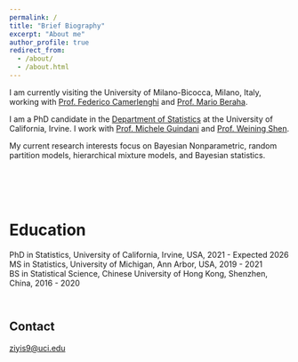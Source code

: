 ```yaml
---
permalink: /
title: "Brief Biography"
excerpt: "About me"
author_profile: true
redirect_from: 
  - /about/
  - /about.html
---
```

I am currently visiting the University of Milano-Bicocca, Milano, Italy, working with [Prof. Federico Camerlenghi](https://sites.google.com/unimib.it/camerlenghi-federico/) and [Prof. Mario Beraha](https://sites.google.com/view/marioberaha).

I am a PhD candidate in the [Department of Statistics](https://www.stat.uci.edu/) at the University of California, Irvine. I work with [Prof. Michele Guindani](https://www.micheleguindani.info/) and [Prof. Weining Shen](https://faculty.sites.uci.edu/weinings/).

My current research interests focus on Bayesian Nonparametric, random partition models, hierarchical mixture models, and Bayesian statistics.  
` `  
` `  
` `  
` `  
` `  


Education
======
PhD in Statistics, University of California, Irvine, USA, 2021 - Expected 2026  
MS in Statistics, University of Michigan, Ann Arbor, USA, 2019 - 2021  
BS in Statistical Science, Chinese University of Hong Kong, Shenzhen, China, 2016 - 2020  
` `  
` `  


Contact
------
ziyis9@uci.edu  




